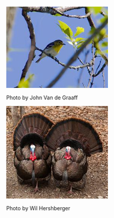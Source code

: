 ![ytvi-1](../images/ytvi-1.jpg)

Photo by John Van de Graaff

![witu-11](../images/witu-11.jpg)

Photo by Wil Hershberger
